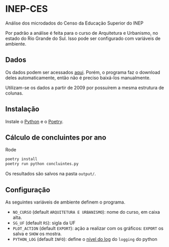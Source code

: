# INEP-CES
Análise dos microdados do Censo da Educação Superior do INEP

Por padrão a análise é feita para o curso de Arquitetura e Urbanismo, no estado do Rio Grande do Sul. Isso pode ser configurado com variáveis de ambiente.

## Dados

Os dados podem ser acessados [aqui](https://www.gov.br/inep/pt-br/acesso-a-informacao/dados-abertos/microdados/censo-da-educacao-superior). Porém, o programa faz o download deles automaticamente, então não é preciso baixá-los manualmente.

Utilizam-se os dados a partir de 2009 por possuírem a mesma estrutura de colunas.

## Instalação

Instale o [Python](https://www.python.org) e o [Poetry](https://python-poetry.org).

## Cálculo de concluintes por ano

Rode
```bash
poetry install
poetry run python concluintes.py
```
Os resultados são salvos na pasta `output/`.

## Configuração

As seguintes variáveis de ambiente definem o programa.
- `NO_CURSO` (default `ARQUITETURA E URBANISMO`): nome do curso, em caixa alta.
- `SG_UF` (default `RS`): sigla da UF
- `PLOT_ACTION` (default `EXPORT`): ação a realizar com os gráficos: `EXPORT` os salva e `SHOW` os mostra.
- `PYTHON_LOG` (default `INFO`): define o [nível do log](https://docs.python.org/3/howto/logging.html#when-to-use-logging) do `logging` do python
